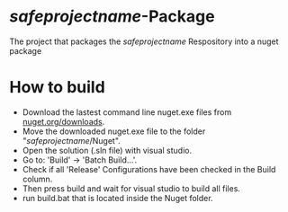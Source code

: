 # $safeprojectname$-Package
The project that packages the $safeprojectname$ Respository into a nuget package

# How to build

* Download the lastest command line nuget.exe files from [nuget.org/downloads](https://www.nuget.org/downloads).
* Move the downloaded nuget.exe file to the folder "$safeprojectname$/Nuget".
* Open the solution (.sln file) with visual studio.
* Go to: 'Build' -> 'Batch Build...'.
* Check if all 'Release' Configurations have been checked in the Build column.
* Then press build and wait for visual studio to build all files.
* run build.bat that is located inside the Nuget folder.
